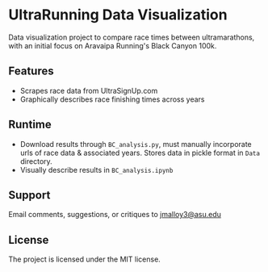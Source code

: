 # UltraRunning Data Visualization

Data visualization project to compare race times between ultramarathons, with an initial focus on Aravaipa Running's Black Canyon 100k.

Features
--------

- Scrapes race data from UltraSignUp.com
- Graphically describes race finishing times across years

Runtime
------------

- Download results through `BC_analysis.py`, must manually incorporate urls of race data & associated years. Stores data in pickle format in `Data` directory.
- Visually describe results in `BC_analysis.ipynb`


Support
-------

Email comments, suggestions, or critiques to jmalloy3@asu.edu

License
-------

The project is licensed under the MIT license.
